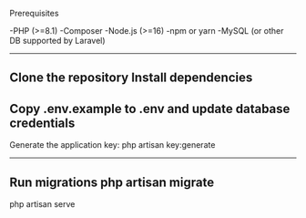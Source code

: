 Prerequisites

-PHP (>=8.1)
-Composer
-Node.js (>=16)
-npm or yarn
-MySQL (or other DB supported by Laravel)

---------------------------------

Clone the repository
Install dependencies
---------------------------------

Copy .env.example to .env and update database credentials
---------------------------------

Generate the application key:
php artisan key:generate

---------------------------------
Run migrations
php artisan migrate
---------------------------------

php artisan serve